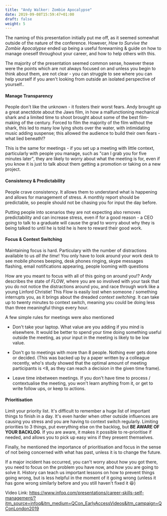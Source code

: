 ```yaml
---
title: "Andy Walker: Zombie Apocalypse"
date: 2019-09-08T15:59:47+01:00
draft: false
weight: 5
---
```


The naming of this presentation initially put me off, as it seemed somewhat outside of the nature of the conference. However, *How to Survive the Zombie Apocalypse* ended up being a useful forewarning & guide on how to manage oneself throughout your career, and how to help others with this.

The majority of the presentation seemed common sense, however these were the points which are not always focused on and unless you begin to think about them, are not clear - you can struggle to see where you can help yourself if you aren't looking from outside an isolated perspective of yourself..

#### Manage Transparency

People don't like the unknown - it fosters their worst fears. Andy brought up a great anectdote about the Jaws film, in how a malfunctioning mechanical shark and a limited time to shoot brought about some of the best film-making of the century. Forced to film the majority of the film without the shark, this led to many low lying shots over the water, with intimidating music adding suspense; this allowed the audience to build their own fears - what lied beneath!?

This is the same for meetings - if you set up a meeting with little context, particularly with people you manage, such as "can I grab you for five minutes later", they are likely to worry about what the meeting is for, even if you know it is just to talk about them getting a promotion or taking on a new project.


#### Consistency & Predictability

People crave consistency. It allows them to understand what is happening and allows for management of stress. A monthly report should be predictable, so people should not be chasing you for input the day before.

Putting people into scenarios they are not expecting also removes predictability and can increase stress, even if for a good reason - a CEO going to talk to a graduate will cause the grad to worry about why they is being talked to until he is told he is here to reward their good work.

#### Focus & Context Switching

Maintaining focus is hard. Particulary with the number of distractions available to us _all the time_! You only have to look around your work desk to see mobile phones beeping, desk phones ringing, skype messages flashing, email notifications appearing, people looming with questions

How are you meant to focus with all of this going on around you!? Andy describes the state of _FLOW_, where you are so involved with your task that you do not notice the distractions around you, and race through work like a young Linford Christie! This Flow is easily lost when someone / something interrupts you, as it brings about the dreaded _context switching_. It can take up to twenty minutes to context switch, meaning you could be doing less than three meaningful things every hour.

A few simple rules for meetings were also mentioned

* Don't take your laptop. What value are you adding if you mind is elsewhere. It would be better to spend your time doing something useful outside the meeting, as your input in the meeting is likely to be low value.

* Don't go to meetings with more than 8 people. Nothing ever gets done or decided. (This was backed up by a paper written by a colleague recently, who's study showed that the optimal amount of meeting participants is <8, as they can reach a decision in the given time frame).

* Leave time inbetween meetings. If you don't have time to process / contextualise the meeting, you won't learn anything from it, or get to write follow ups, or keep to actions.


#### Prioritisation

Limit your priority list. It's difficult to remember a huge list of important things to finish in a day. It's even harder when other outside influences are causing you stress and you are having to context switch regularly. Limiting priorities to 3 things, put everything else on the backlog, but **BE AWARE OF YOUR BACKLOG**. If you are aware, it makes it possible to re-prioritise if needed, and allows you to pick up easy wins if they present themselves.

Finally, he mentioned the importance of prioritisation and focus in the sense of not being concerned with what has past, unless it is to change the future.

If a major incident has occurred, you can't worry about how you got there, you need to focus on the problem you have now, and how you are going to solve it. History can teach us important lessons on how to prevent things going wrong, but is less helpful in the moment of it going wrong (unless it has gone wrong similarly before and you still haven't fixed it :laughing:)


Video Link:
https://www.infoq.com/presentations/career-skills-self-management/?itm_source=infoq&itm_medium=QCon_EarlyAccessVideos&itm_campaign=QConLondon2019

